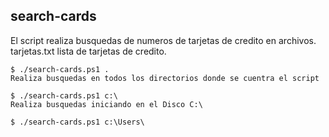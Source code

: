 ## search-cards
El script realiza busquedas de numeros de tarjetas de credito en archivos.
tarjetas.txt lista de tarjetas de credito.

    $ ./search-cards.ps1 .
    Realiza busquedas en todos los directorios donde se cuentra el script

    $ ./search-cards.ps1 c:\
    Realiza busquedas iniciando en el Disco C:\

    $ ./search-cards.ps1 c:\Users\



